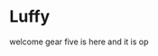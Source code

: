 # Luffy
welcome
gear five is here and it is op 
 
 
     
  
           
                                
                                           
                                                        
                                                                        
                                              
                                        
                         
             
      
 
